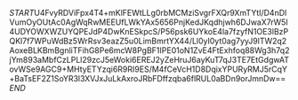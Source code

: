 $START$U4FvyRDViFpx4T4+mKlFEWtLLg0rbMCMziSvgrFXQr9XmTYtI/D4nDlVumOyOUtAc0AgWqRwMEEUfLWkYAx5656PnjKedJKqdhjwh6DJwaX7rW5I4UDYOWXWZUYQPEJdP4DwKnESkpcS/P56psk6UYkoE4la7fzyfN1OE3lBzPQKl7f7WPuWdBz5WrRsv3eazZ5u0LimBmrtYX44/Ll0yI0yt0ag7yyJ9lTW2q2AoxeBLKBmBgnliTFihG8Pe6mcW8PgBF1IPE01oN1ZvE4FtExhfoq88Wg3h7q2jYm893aMbfCzLPLl29zcJ5eWoki6EREJ2yZeHruJ6ayKuT7qJ3TE7EtGdgwATovWSe9AGC9+MHtyETYzqi6R9RI9ES/M4fCeVcH1D8DqixYPURyRMJ5rCqY+BaTsEF2Z1SoYR3l3XVJxJuLkAxroJRbFDffzqba6flRUL0aBDn9orJmnDw==$END$